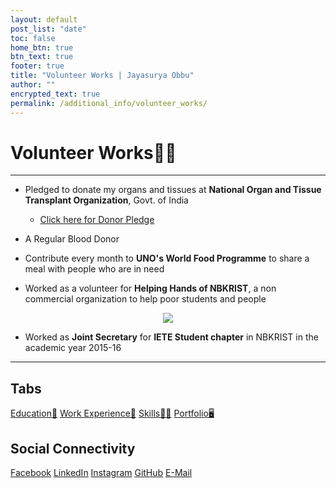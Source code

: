 ```yaml
---
layout: default
post_list: "date"
toc: false
home_btn: true
btn_text: true
footer: true
title: "Volunteer Works | Jayasurya Obbu"
author: ""
encrypted_text: true
permalink: /additional_info/volunteer_works/
---
```


# **Volunteer Works🦸‍♂️**

***
* Pledged to donate my organs and tissues at **National Organ and Tissue Transplant Organization**, Govt. of India
    * [Click here for Donor Pledge]({{site.url}}{{site.baseurl}}{{site.assets_path}}/img/donorpledge.JPG)

* A Regular Blood Donor

* Contribute every month to **UNO's World Food Programme** to share a meal with people who are in need  

* Worked as a volunteer for **Helping Hands of NBKRIST**, a non commercial organization to help poor students and people
<center><a href="{{site.url}}{{site.baseurl}}{{site.assets_path}}/img/helpinghands.jpg"><img src="{{site.url}}{{site.baseurl}}{{site.assets_path}}/img/helpinghands_thumbnail.jpg"/></a></center>

* Worked as **Joint Secretary** for **IETE Student chapter** in NBKRIST in the academic year 2015-16

***
## Tabs

[Education📖](education.md) [Work Experience💼](work-experience.md) [Skills🤹🏼](skills.md) [Portfolio🖥️](portfolio.md)

## Social Connectivity

[Facebook](https://www.facebook.com/jayasurya.obbu/) [LinkedIn](https://www.linkedin.com/in/jayasurya-obbu/) [Instagram](https://www.instagram.com/mr__circuit/) [GitHub](https://github.com/mr-circuit) [E-Mail]( mailto:hello@jayasurya.me) 